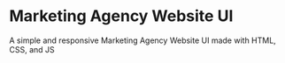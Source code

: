 # Marketing Agency Website UI

A simple and responsive Marketing Agency Website UI made with HTML, CSS, and JS